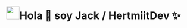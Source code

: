 
<h1 align="center"><img src="https://media.giphy.com/media/hvRJCLFzcasrR4ia7z/giphy.gif" width="35">Hola 👋 soy Jack / HertmiitDev ✨
</h1>


